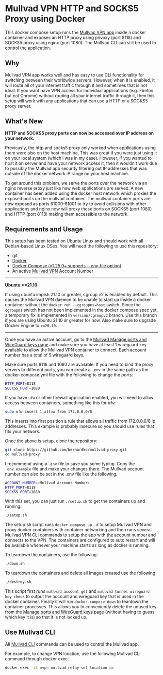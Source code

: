# Mullvad VPN HTTP and SOCKS5 Proxy using Docker

This docker compose setup runs the [Mullvad VPN app](https://mullvad.net/en/download/linux/) inside a docker container and exposes an HTTP proxy using privoxy (port 8118) and SOCKS5 proxy using nginx (port 1080). The Mullvad CLI can still be used to control the application.

## Why

Mullvad VPN app works well and has easy to use CLI functionality for switching between their worldwide servers. However, when it is enabled, it will route all of your internet traffic through it and sometimes that is not ideal. If you want have VPN access for individual applications (e.g. Firefox but not Chrome) without routing all your internet traffic through it, then this setup will work with any applications that can use a HTTP or a SOCKS5 proxy server.

## What's New

**HTTP and SOCKS5 proxy ports can now be accessed over IP address on your network.**

Previously, the http and socks5 proxy only worked when applications using them were also on the host machine. This was great if you were just using it on your local system (which I was in my case). However, if you wanted to host it on server and have your network access it, then it wouldn't work due to possibly the Mullvad app security filtering out IP addresses that was outside of the docker network IP range on your host machine.

To get around this problem, we serve the ports over the network via an nginx reverse proxy just like how web applications are served. A new container has been added using the docker host network which proxies the exposed ports on the mullvad container. The mullvad container ports are now exposed as ports 61000-61001 to try to avoid collisions with other applications and nginx now will proxy these ports on SOCKS5 (port 1080) and HTTP (port 8118) making them accessible to the network. 

## Requirements and Usage

This setup has been tested on Ubuntu Linux and should work with all Debian-based Linux OSes. You will need the following to use this repository:
- git
- [Docker](https://docs.docker.com/engine/install/ubuntu/)
- [Docker Compose (v1.25.0+ supports --env-file option)](https://docs.docker.com/compose/install/)
- An active [Mullvad VPN](https://mullvad.net/en/) Account Number

---
**Ubuntu >=21.10**

If using ubuntu impish 21.10 or greater, cgroup v2 is enabled by default. This causes the Mullvad VPN daemon to be unable to start up inside a docker container without the `docker run --cgroupns=host` switch. Since the `cgroupns` switch has not been implemented in the docker compose spec yet, a temporary fix is implemented in `version/cgroupv2` branch. Use this branch if you are using Ubuntu 21.10 or greater for now. Also make sure to upgrade Docker Engine to `>=20.10`.

---
Once you have an active account, go to the [Mullvad Manage ports and WireGuard keys page](https://mullvad.net/en/account/#/ports) and make sure you have at least 1 wireguard key available to allow the Mullvad VPN container to connect. Each account number has a total of 5 wireguard keys.

Make sure ports 8118 and 1080 are available. If you need to bind the proxy servers to different ports, you can create a `.env` in the same path as the docker-compose.yml file with the following to change the ports:

```bash
HTTP_PORT=8118
SOCKS5_PORT=1080
```

If you have `ufw` or other firewall application enabled, you will need to allow access between containers, something like this for `ufw`:

```bash
sudo ufw insert 1 allow from 172.0.0.0/8
```
This inserts into first position a rule that allows all traffic from 172.0.0.0/8 ip addresses. This example is probably insecure so you should use rules that fits your network.

Once the above is setup, clone the repository:

```bash
git clone https://github.com/bernardko/mullvad-proxy.git
cd mullvad-proxy
```

I recommend using a `.env` file to save you some typing. Copy the `.env.example` file and make your changes there. The Mullvad account number can also be set in the .env file like the following.
```bash
ACCOUNT_NUMBER=<Mullvad Account Number>
HTTP_PORT=8118
SOCKS5_PORT=1080
```

With this set, you can just run `./setup.sh` to get the containers up and running.
```bash
./setup.sh
```
The setup.sh script runs `docker-compose up -d` to setup Mullvad VPN and proxy docker  containers with container networking and then runs several Mullvad VPN CLI commands to setup the app with the account number and connects to the VPN. The containers are configured to auto restart and will be available whenever your machine starts as long as docker is running.

To teardown the containers, use the following:
```bash
./down.sh
```

To teardown the containers and delete all images created use the following:
```bash
./destroy.sh
```

This script first runs `mullvad account get` and `mullvad tunnel wireguard key check` to output the account and wireguard key that is used in the docker container. Finally it will run `docker-compose down` to teardown the container processes. This allows you to conveniently delete the unused key from the [Manage ports and WireGuard keys page](https://mullvad.net/en/account/#/ports) (without having to guess which key it is) so that it is not locked up.


## Use Mullvad CLI

All [Mullvad CLI](https://mullvad.net/en/help/how-use-mullvad-cli/) commands can be used to control the Mullvad app.

For example, to change VPN location, use the following Mullvad CLI command through docker exec:

```bash
docker exec -it mvpn mullvad relay set location us
```